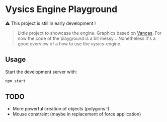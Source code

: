 # Vysics Engine Playground

⚠️ This project is still in early development !

> Little project to showcase the engine. Graphics based on [Vancas](https://github.com/Voxylu/vancas).
> For now the code of the playground is a bit messy...
> Nonetheless it's a good overview of a how to use the vysics-engine.

## Usage

Start the development server with:

```sh
npm start
```

## TODO

- More powerful creation of objects (polygons !)
- Mouse constraint (maybe in replacement of force application)
